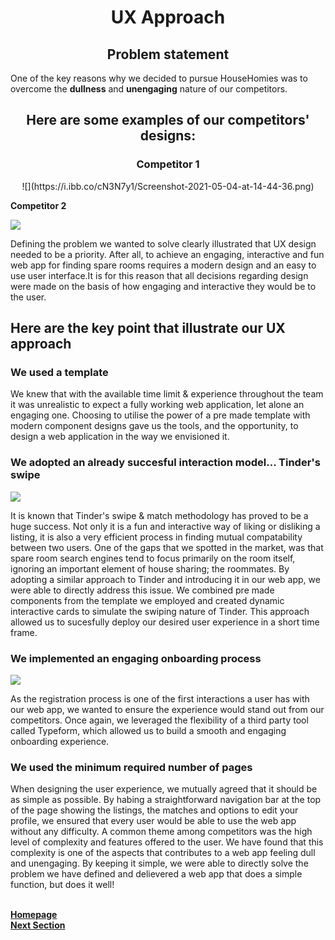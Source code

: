 <h1 align="center">UX Approach</h1>

<h2 align="center">Problem statement</h2>

One of the key reasons why we decided to pursue HouseHomies was to overcome the **dullness** and **unengaging** nature of our competitors. 

<h2 align="center">Here are some examples of our competitors' designs:</h2>

<h3 align="center">Competitor 1</h3>

<div align="center">![](https://i.ibb.co/cN3N7y1/Screenshot-2021-05-04-at-14-44-36.png)</div>



**Competitor 2**

![](https://i.ibb.co/pRQ7V8k/Screenshot-2021-05-04-at-14-48-54.png)



Defining the problem we wanted to solve clearly illustrated that UX design needed to be a priority. After all, to achieve an engaging, interactive and fun web app for finding spare rooms requires a modern design and an easy to use user interface.It is for this reason that all decisions regarding design were made on the basis of how engaging and interactive they would be to the user.

## Here are the key point that illustrate our UX approach

### We used a template

We knew that with the available time limit & experience throughout the team it was unrealistic to expect a fully working web application, let alone an engaging one. Choosing to utilise the power of a pre made template with modern component designs gave us the tools, and the opportunity, to design a web application in the way we envisioned it.

### We adopted an already succesful interaction model... Tinder's swipe

![](https://i.ibb.co/WP1RBxH/img-5321.jpg)

It is known that Tinder's swipe & match methodology has proved to be a huge success. Not only it is a fun and interactive way of liking or disliking a listing, it is also a very efficient process in finding mutual compatability between two users. One of the gaps that we spotted in the market, was that spare room search engines tend to focus primarily on the room itself, ignoring an important element of house sharing; the roommates. By adopting a similar approach to Tinder and introducing it in our web app, we were able to directly address this issue. We combined pre made components from the template we employed and created dynamic interactive cards to simulate the swiping nature of Tinder. This approach allowed us to sucesfully deploy our desired user experience in a short time frame.

### We implemented an engaging onboarding process

![](https://i.ibb.co/bKRX3Pb/ezgif-com-gif-maker.gif)

As the registration process is one of the first interactions a user has with our web app, we wanted to ensure the experience would stand out from our competitors. Once again, we leveraged the flexibility of a third party tool called Typeform, which allowed us to build a smooth and engaging onboarding experience.



### We used the minimum required number of pages

When designing the user experience, we mutually agreed that it should be as simple as possible. By habing a straightforward navigation bar at the top of the page showing the listings, the matches and options to edit your profile, we ensured that every user would be able to use the web app without any difficulty. A common theme among competitors was the high level of complexity and features offered to the user. We have found that this complexity is one of the aspects that contributes to a web app feeling dull and unengaging. By keeping it simple, we were able to directly solve the problem we have defined and delievered a web app that does a simple function, but does it well!

<br>
<a href="https://github.com/JaiRanchod/Desk-10-Software-Engineering-Group-Project">
<b>Homepage</b></a>
<br>
<a href="https://github.com/JaiRanchod/Desk-10-Software-Engineering-Group-Project/blob/develop/Documentation%20Notes/Understanding%20of%20user%20group.md">
<b>Next Section</b></a>

